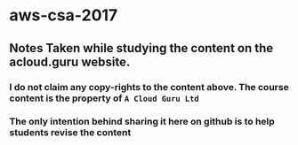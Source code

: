 # aws-csa-2017
## Notes Taken while studying the content on the acloud.guru website.

### I do not claim any copy-rights to the content above. The course content is the property of `A Cloud Guru Ltd`

### The only intention behind sharing it here on github is to help students revise the content
